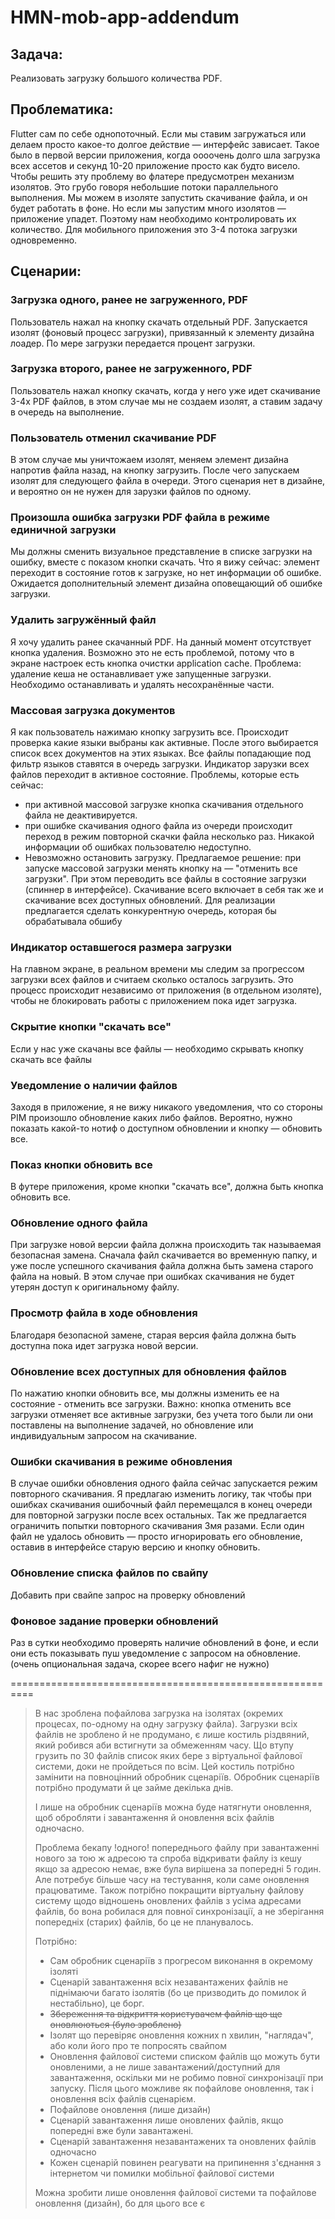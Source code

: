 # HMN-mob-app-addendum
## Задача:
Реализовать загрузку большого количества PDF.

## Проблематика: 
Flutter сам по себе однопоточный. Если мы ставим загружаться или делаем просто какое-то долгое действие — интерфейс зависает. Такое было в первой версии приложения, когда оооочень долго шла загрузка всех ассетов и секунд 10-20 приложение просто как будто висело. Чтобы решить эту проблему во флатере предусмотрен механизм изолятов. Это грубо говоря небольшие потоки параллельного выполнения. Мы можем в изоляте запустить скачивание файла, и он будет работать в фоне. Но если мы запустим много изолятов — приложение упадет. Поэтому нам необходимо контролировать их количество. Для мобильного приложения это 3-4 потока загрузки одновременно.

## Сценарии:
### Загрузка одного, ранее не загруженного, PDF
Пользователь нажал на кнопку скачать отдельный PDF. Запускается изолят (фоновый процесс загрузки), привязанный к элементу дизайна лоадер. По мере загрузки передается процент загрузки.
### Загрузка второго, ранее не загруженного, PDF
Пользователь нажал кнопку скачать, когда у него уже идет скачивание 3-4х PDF файлов, в этом случае мы не создаем изолят, а ставим задачу в очередь на выполнение.
### Пользователь отменил скачивание PDF
В этом случае мы уничтожаем изолят, меняем элемент дизайна напротив файла назад, на кнопку загрузить. После чего запускаем изолят для следующего файла в очереди.
Этого сценария нет в дизайне, и вероятно он не нужен для зарузки файлов по одному.

### Произошла ошибка загрузки PDF файла в режиме единичной загрузки
Мы должны сменить визуальное представление в списке загрузки на ошибку, вместе с показом кнопки скачать. 
Что я вижу сейчас: элемент переходит в состояние готов к загрузке, но нет информации об ошибке. Ожидается дополнительный элемент дизайна оповещающий об ошибке загрузки.

### Удалить загружённый файл
Я хочу удалить ранее скачанный PDF. На данный момент отсутствует кнопка удаления. Возможно это не есть проблемой, потому что в экране настроек есть кнопка очистки application cache.
Проблема: удаление кеша не останавливает уже запущенные загрузки. Необходимо останавливать и удалять несохранённые части.

### Массовая загрузка документов
Я как пользователь нажимаю кнопку загрузить все. Происходит проверка какие языки выбраны как активные. После этого выбирается список всех документов на этих языках. Все файлы попадающие под фильтр языков ставятся в очередь загрузки. Индикатор зарузки всех файлов переходит в активное состояние.
Проблемы, которые есть сейчас:
- при активной массовой загрузке кнопка скачивания отдельного файла не деактивируется.
- при ошибке скачивания одного файла из очереди происходит переход в режим повторной скачки файла несколько раз. Никакой информации об ошибках пользователю недоступно. 
- Невозможно остановить загрузку.
Предлагаемое решение: при запуске массовой загрузки менять кнопку на — "отменить все загрузки". При этом переводить все файлы в состояние загрузки (спиннер в интерфейсе). Скачивание всего включает в себя так же и скачивание всех доступных обновлений.
Для реализации предлагается сделать конкурентную очередь, которая бы обрабатывала обшибу

### Индикатор оставшегося размера загрузки
На главном экране, в реальном времени мы следим за прогрессом загрузки всех файлов и считаем сколько осталось загрузить. Это процесс происходит независимо от  приложения (в отдельном изоляте), чтобы не блокировать работы с приложением пока идет загрузка.

### Скрытие кнопки "скачать все"
Если у нас уже скачаны все файлы — необходимо скрывать кнопку скачать все файлы
### Уведомление о наличии файлов
Заходя в приложение, я не вижу никакого уведомления, что со стороны PIM произошло обновление каких либо файлов. Вероятно, нужно показать какой-то нотиф о доступном обновлении и кнопку — обновить все.
### Показ кнопки обновить все
В футере приложения, кроме кнопки "скачать все", должна быть кнопка обновить все.
### Обновление одного файла
При загрузке новой версии файла должна происходить так называемая безопасная замена. Сначала файл скачивается во временную папку, и уже после успешного скачивания файла должна быть замена старого файла на новый. В этом случае при ошибках скачивания не будет утерян доступ к оригинальному файлу.

### Просмотр файла в ходе обновления
Благодаря безопасной замене, старая версия файла должна быть доступна пока идет загрузка новой версии.
### Обновление всех доступных для обновления файлов
По нажатию кнопки обновить все, мы должны изменить ее на состояние - отменить все загрузки. Важно: кнопка отменить все загрузки отменяет все активные загрузки, без учета того были ли они поставлены на выполнение задачей, но обновление или индивидуальным запросом на скачивание.
### Ошибки скачивания в режиме обновления
В случае ошибки обновления одного файла сейчас запускается режим повторного скачивания. Я предлагаю изменить логику, так чтобы при ошибках скачивания ошибочный файл перемещался в конец очереди для повторной загрузки после всех остальных. Так же предлагается ограничить попытки повторного скачивания 3мя разами. Если один файл не удалось обновить — просто игнорировать его обновление, оставив в интерфейсе старую версию и кнопку обновить.

### Обновление списка файлов по свайпу
Добавить при свайпе запрос на проверку обновлений
### Фоновое задание проверки обновлений
Раз в сутки необходимо проверять наличие обновлений в фоне, и если они есть показывать пуш уведомление с запросом на обновление. (очень опциональная задача, скорее всего нафиг не нужно)




==========================================================

> В нас зроблена пофайлова загрузка на ізолятах (окремих процесах, по-одному на одну загрузку файла). Загрузки всіх файлів не зроблено й не продумано, є лише костиль різдвяний, який робився аби встигнути за обмеженням часу. Що втупу грузить по 30 файлів список яких бере з віртуальної файлової системи, доки не пройдеться по всім. Цей костиль потрібно замінити на повноцінний обробник сценаріїв. Обробник сценаріїв потрібно продумати й це займе декілька днів.
>
> І лише на обробник сценаріїв можна буде натягнути оновлення, щоб обробляти і завантаження й оновлення всіх файлів одночасно.
> 
> Проблема бекапу !одного! попереднього файлу при завантаженні нового за тою ж адресою та спроба відкривати файлу із кешу якщо за адресою немає, вже була вирішена за попередні 5 годин. Але потребує більше часу на тестування, коли саме оновлення працюватиме. Також потрібно покращити віртуальну файлову систему щодо відношень оновлених файлів з усіма адресами файлів, бо вона робилася для повної синхронізації, а не зберігання попередніх (старих) файлів, бо це не планувалось.
> 
> Потрібно:
>
>- Сам обробник сценаріїв з прогресом виконання в окремому ізоляті
>- Сценарій завантаження всіх незавантажених файлів не піднімаючи багато ізолятів (бо це призводить до помилок й нестабільно), це борг.
>- ~~Збереження та відкриття користувачем файлів що ще оновлюються (було зроблено)~~
>- Ізолят що перевіряє оновлення кожних n хвилин, "наглядач", або коли його про те попросять свайпом
>- Оновлення файлової системи списком файлів що можуть бути оновленими, а не лише завантажений/доступний для завантаження, оскільки ми не робимо повної синхронізації при запуску. Після цього можливе як пофайлове оновлення, так і оновлення всіх файлів сценарієм.
>- Пофайлове оновлення (лише дизайн)
>- Сценарій завантаження лише оновлених файлів, якщо попередні вже були завантажені.
>- Сценарій завантаження незавантажених та оновлених файлів одночасно
>- Кожен сценарій повинен реагувати на припинення з'єднання з інтернетом чи помилки мобільної файлової системи
>
>Можна зробити лише оновлення файлової системи та пофайлове оновлення (дизайн), бо для цього все є

